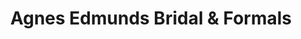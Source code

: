 ---
title: "Agnes Edmunds Bridal & Formals"
url: /pottstown/agnes-edmunds-bridal-and-formals/
shop: clothes
---